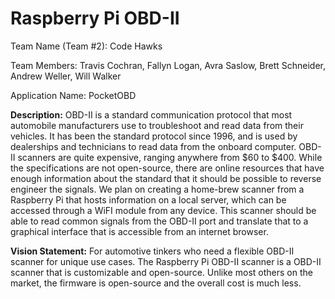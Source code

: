 # Raspberry Pi OBD-II

Team Name (Team #2): Code Hawks

Team Members: Travis Cochran, Fallyn Logan, Avra Saslow, Brett Schneider, Andrew Weller, Will Walker

Application Name: PocketOBD

**Description:**
OBD-II is a standard communication protocol that most automobile manufacturers use to troubleshoot and read data from their vehicles. It has been the standard protocol since $1996$, and is used by dealerships and technicians to read data from the onboard computer. OBD-II scanners are quite expensive, ranging anywhere from $\$ 60$ to $\$ 400$.  While the specifications are not open-source, there are online resources that have enough information about the standard that it should be possible to reverse engineer the signals. We plan on creating a home-brew scanner from a Raspberry Pi that hosts information on a local server, which can be accessed through a WiFI module from any device.  This scanner should be able to read common signals from the OBD-II port and translate that to a graphical interface that is accessible from an internet browser.

**Vision Statement:**
For automotive tinkers who need a flexible OBD-II scanner for unique use cases. The Raspberry Pi OBD-II scanner is a OBD-II scanner that is customizable and open-source. Unlike most others on the market, the firmware is open-source and the overall cost is much less.
